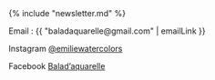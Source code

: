 <footer class="grid-auto" style="--width-column-min: 20rem;">
{% include "newsletter.md" %}
<div>
<p>Email : {{ "baladaquarelle@gmail.com" | emailLink }}</p>
<p>Instagram <a href="https://www.instagram.com/emiliewatercolors/" target="_blank">@emiliewatercolors</a></p>
<p>Facebook <a href="https://www.facebook.com/profile.php?id=61565101974439" target="_blank">Balad’aquarelle</a></p>
</footer>
